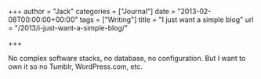 +++
author = "Jack"
categories = ["Journal"]
date = "2013-02-08T00:00:00+00:00"
tags = ["Writing"]
title = "I just want a simple blog"
url = "/2013/i-just-want-a-simple-blog/"

+++

No complex software stacks, no database, no configuration. But I want to own it so no Tumblr, WordPress.com, etc.